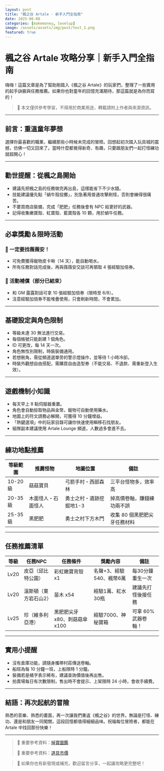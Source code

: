 ```yaml
---
layout: post
title: "楓之谷 Artale - 新手入門全指南"
date: 2025-06-08
categories: [makemoney, levelup]
image: /assets/assets/img/post/test_1.png
featured: true
---
```

# 楓之谷 Artale 攻略分享｜新手入門全指南

嗨嗨！這篇文章是為了幫助剛踏入《楓之谷 Artale》的玩家們，整理了一些實用的起手訣竅與任務推薦。如果你也對童年的回憶充滿期待，那這篇就是為你而寫的！

> 📌 本文僅供參考學習，不得用於商業用途，轉載請附上作者與來源資訊。

---

## 前言：重溫童年夢想

選擇你最喜歡的職業，繼續那些小時候未完成的冒險。回想起初次踏入玩具城的震撼，仿佛一切又回來了。當時什麼都覺得新奇、有趣，只要跟朋友們一起打怪練功就超開心！

---

## 勸世提醒：從楓之島開始

* 建議先把楓之島的任務做完再出島，這樣能省下不少水錢。
* 技能建議優先點「蝸牛殼投擲」，別急著用普通攻擊刷怪，否則會練得很痛苦。
* 不要買商店裝備，完成「肥肥」任務後會有 NPC 給更好的武器。
* 記得收集嫩寶殼、紅寶殼、藍寶殼各 10 顆，用於蝸牛任務。

---

## 必拿獎勵＆限時活動

### 🎁 一定要找薇薇安！

* 可免費獲得寵物皮卡啾（14 天），能自動喝水。
* 所有任務對話完成後，再與薇薇安交談可再領取 4 張經驗加倍券。

### 🎉 活動補償（部分已結束）

* 和 GM 露露對話可拿 10 張經驗加倍券（限時至 6/8）。
* 注意經驗加倍券不能堆疊使用，只會刷新時間，不會累加。

---

## 基礎設定與角色限制


* 等級未達 30 無法進行交易。
* 每個帳號只能創建 1 個角色。
* ID 可更改，每 14 天一次。
* 角色無性別限制，時裝裝備通用。
* 若想刪角，需從頻道選單旁的警示燈操作，並等待 1 小時冷卻。
* 時裝外觀想自由搭配，需購買自由造型券（不能交易、不退款、需重新登入生效）。

---

## 遊戲機制小知識

* 每天早上 8 點伺服器重置。
* 角色會自動撿取物品與金幣，寵物可自動使用藥水。
* 地圖上的符文請務必解開，可獲得 10 分鐘增益。
* 「熱鍵選項」中的玩家目錄可讓你快速使用瞬移石找朋友。
* 組隊副本建議使用 Artale Lounge 頻道，人數過多會進不去。

---

## 練功地點推薦


| 等級範圍   | 推薦怪物      | 地圖位置          | 備註               |
| ------ | --------- | ------------- | ---------------- |
| 10-20級 | 菇菇寶貝      | 弓箭手村・西部森林     | 三平台怪物多，效率高       |
| 20-35級 | 木面怪人・石面怪人 | 勇士之村・遺跡挖掘地1-3 | 掉高價卷軸，賺錢練功兩不誤    |
| 25-35級 | 黑肥肥       | 勇士之村下方木門      | 收集 80 個黑肥肥尖牙任務材料 |

---

## 任務推薦清單

| 等級   | 任務NPC       | 任務條件                | 獎勵內容            | 備註           |
| ---- | ----------- | ------------------- | --------------- | ------------ |
| Lv20 | 皮亞（邱比特公園）   | 彩虹嫩寶背殼 x1           | 名聲+3、經驗540、楓幣6萬 | 每30分鐘重生一次    |
| Lv20 | 溫斯頓（東方岩石山2） | 苗木 x54              | 經驗1萬、紅水30瓶      | 建議先打怪後接任務    |
| Lv25 | 珍（維多利亞港）    | 黑肥肥尖牙 x80、刺菇菇傘 x100 | 經驗7000、神秘寶箱     | 可拿 60% 武器卷軸！ |

---

## 實用小提醒

* 沒有倉庫功能，請隨身攜帶村莊傳送卷軸。
* 船班為每 10 分鐘一班，上船限時 1 分鐘。
* 裝備若是橘字表示稀有，建議查詢價值後再出售。
* 拍賣場每日有次數限制，售出時不會提示、上架限時 24 小時，會收手續費。

---

## 結語：再次起航的冒險

熟悉的音樂、熟悉的畫面，再一次讓我們重返《楓之谷》的世界。無論是打怪、練功、還是和朋友一同闖關，這段回憶都值得細細品味。祝福每位冒險者，都能在 Artale 中找回那份快樂！


---

> 📌 重要參考資料：[掉寶圖鑑](https://ai-smart-news.github.io/Artale/drop/)
>
> 📌 重要參考資料：[道具市價](https://ai-smart-news.github.io/Artale/marketprice/)

> 💬 如果你也有新發現或補充，歡迎留言分享，一起讓攻略更完整吧！
